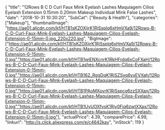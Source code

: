 {
	"title": "12Rows B C D Curl Faux Mink Eyelash Lashes Maquiagem Cilios Eyelash Extension 0.15mm 0.20mm Makeup Individual Mink False Lashes",
	"date": "2018-10-31 10:30:20",
	"SubCat": ["Beauty & Health"],
	"categories": ["Makeup"],
	"thumbnailImage": "https://ae01.alicdn.com/kf/HTB1sKZOXijrK1RjSsplq6xHmVXa9/12Rows-B-C-D-Curl-Faux-Mink-Eyelash-Lashes-Maquiagem-Cilios-Eyelash-Extension-0-15mm-0.jpg_220x220.jpg",
	"BigImage": ["https://ae01.alicdn.com/kf/HTB1sKZOXijrK1RjSsplq6xHmVXa9/12Rows-B-C-D-Curl-Faux-Mink-Eyelash-Lashes-Maquiagem-Cilios-Eyelash-Extension-0-15mm-0.jpg","https://ae01.alicdn.com/kf/HTB1wiENXcnrK1RkHFrdq6xCoFXaH/12Rows-B-C-D-Curl-Faux-Mink-Eyelash-Lashes-Maquiagem-Cilios-Eyelash-Extension-0-15mm-0.jpg","https://ae01.alicdn.com/kf/HTB162_RggDqK1RjSZSyq6yxEVXah/12Rows-B-C-D-Curl-Faux-Mink-Eyelash-Lashes-Maquiagem-Cilios-Eyelash-Extension-0-15mm-0.jpg","https://ae01.alicdn.com/kf/HTB1PAoMXovrK1RjSspcq6zzSXXan/12Rows-B-C-D-Curl-Faux-Mink-Eyelash-Lashes-Maquiagem-Cilios-Eyelash-Extension-0-15mm-0.jpg","https://ae01.alicdn.com/kf/HTB1UyUOXfvsK1Rjy0Fiq6zwtXXax/12Rows-B-C-D-Curl-Faux-Mink-Eyelash-Lashes-Maquiagem-Cilios-Eyelash-Extension-0-15mm-0.jpg"],
	"actualPrice": 4.39,
	"comparePrice": 4.99,
	"linkurl": "http://s.click.aliexpress.com/e/c4642kay",
	"inStock": 119
}
